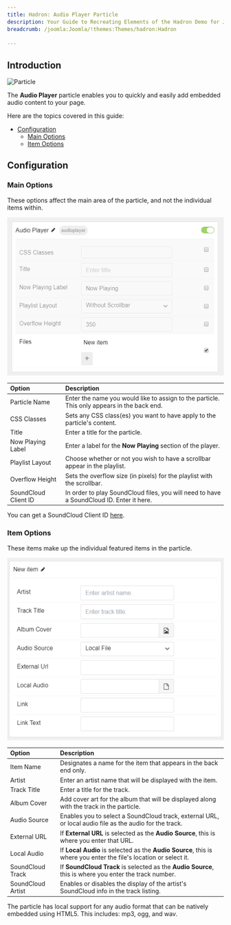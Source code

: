 ```yaml
---
title: Hadron: Audio Player Particle
description: Your Guide to Recreating Elements of the Hadron Demo for Joomla
breadcrumb: /joomla:Joomla/!themes:Themes/hadron:Hadron

---
```


## Introduction

![Particle](assets/particle_audio.png)

The **Audio Player** particle enables you to quickly and easily add embedded audio content to your page.

Here are the topics covered in this guide:

* [Configuration](#configuration)
  * [Main Options](#main-options)
  * [Item Options](#item-options)

## Configuration

### Main Options

These options affect the main area of the particle, and not the individual items within.

![Particle](assets/particle_audio2.png)

| Option               | Description                                                                                 |
| :-----               | :-----                                                                                      |
| Particle Name        | Enter the name you would like to assign to the particle. This only appears in the back end. |
| CSS Classes          | Sets any CSS class(es) you want to have apply to the particle's content.                    |
| Title                | Enter a title for the particle.                                                             |
| Now Playing Label    | Enter a label for the **Now Playing** section of the player.                                |
| Playlist Layout      | Choose whether or not you wish to have a scrollbar appear in the playlist.                  |
| Overflow Height      | Sets the overflow size (in pixels) for the playlist with the scrollbar.                     |
| SoundCloud Client ID | In order to play SoundCloud files, you will need to have a SoundCloud ID. Enter it here.    |

You can get a SoundCloud Client ID [here](http://soundcloud.com/you/apps/new).

### Item Options

These items make up the individual featured items in the particle.

![Particle](assets/particle_audio3.png)

| Option            | Description                                                                                                       |
| :-----            | :-----                                                                                                            |
| Item Name         | Designates a name for the item that appears in the back end only.                                                 |
| Artist            | Enter an artist name that will be displayed with the item.                                                        |
| Track Title       | Enter a title for the track.                                                                                      |
| Album Cover       | Add cover art for the album that will be displayed along with the track in the particle.                          |
| Audio Source      | Enables you to select a SoundCloud track, external URL, or local audio file as the audio for the track.           |
| External URL      | If **External URL** is selected as the **Audio Source**, this is where you enter that URL.                        |
| Local Audio       | If **Local Audio** is selected as the **Audio Source**, this is where you enter the file's location or select it. |
| SoundCloud Track  | If **SoundCloud Track** is selected as the **Audio Source**, this is where you enter the track number.            |
| SoundCloud Artist | Enables or disables the display of the artist's SoundCloud info in the track listing.                             |

The particle has local support for any audio format that can be natively embedded using HTML5. This includes: mp3, ogg, and wav.
